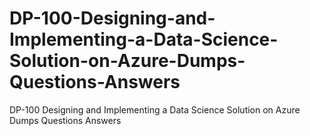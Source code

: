 # DP-100-Designing-and-Implementing-a-Data-Science-Solution-on-Azure-Dumps-Questions-Answers
DP-100 Designing and Implementing a Data Science Solution on Azure Dumps Questions Answers
